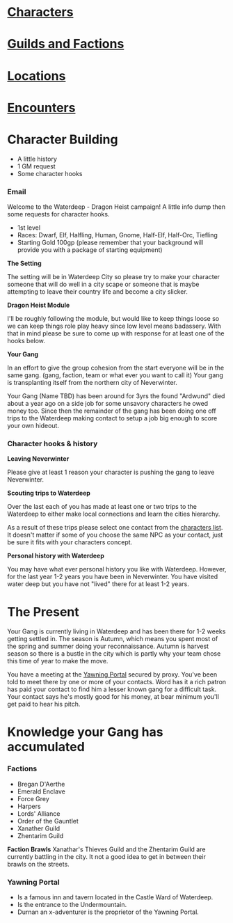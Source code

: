 # [Characters](Characters)
# [Guilds and Factions](Guilds-and-Factions.md)
# [Locations](Locations.md)
# [Encounters](Encounters.md)

# Character Building

- A little history
- 1 GM request
- Some character hooks

### Email

Welcome to the Waterdeep - Dragon Heist campaign! A little info dump then some requests for character hooks.

- 1st level
- Races: Dwarf, Elf, Halfling, Human, Gnome, Half-Elf, Half-Orc, Tiefling
- Starting Gold 100gp (please remember that your background will provide you with a package of starting equipment)

**The Setting**

The setting will be in Waterdeep City so please try to make your character someone that will do well in a city scape or someone that is maybe attempting to leave their country life and become a city slicker.

**Dragon Heist Module**

I'll be roughly following the module, but would like to keep things loose so we can keep things role play heavy since low level means badassery. With that in mind please be sure to come up with response for at least one of the hooks below.

**Your Gang**

In an effort to give the group cohesion from the start everyone will be in the same gang. (gang, faction, team or what ever you want to call it) Your gang is transplanting itself from the northern city of Neverwinter.

Your Gang (Name TBD) has been around for 3yrs the found "Ardwund" died about a year ago on a side job for some unsavory characters he owed money too. Since then the remainder of the gang has been doing one off trips to the Waterdeep making contact to setup a job big enough to score your own hideout.

### Character hooks & history

**Leaving Neverwinter**

Please give at least 1 reason your character is pushing the gang to leave Neverwinter.

**Scouting trips to Waterdeep**

Over the last each of you has made at least one or two trips to the Waterdeep to either make local connections and learn the cities hierarchy.

As a result of these trips please select one contact from the [characters list](Characters). It doesn't matter if some of you choose the same NPC as your contact, just be sure it fits with your characters concept.

**Personal history with Waterdeep**

You may have what ever personal history you like with Waterdeep. However, for the last year 1-2 years you have been in Neverwinter. You have visited water deep but you have not "lived" there for at least 1-2 years.

# The Present

Your Gang is currently living in Waterdeep and has been there for 1-2 weeks getting settled in. The season is Autumn, which means you spent most of the spring and summer doing your reconnaissance. Autumn is harvest season so there is a bustle in the city which is partly why your team chose this time of year to make the move.

You have a meeting at the [Yawning Portal](Locations.md#yawning-portal) secured by proxy. You've been told to meet there by one or more of your contacts. Word has it a rich patron has paid your contact to find him a lesser known gang for a difficult task. Your contact says he's mostly good for his money, at bear minimum you'll get paid to hear his pitch.

# Knowledge your Gang has accumulated

### Factions

- Bregan D'Aerthe
- Emerald Enclave
- Force Grey
- Harpers
- Lords' Alliance
- Order of the Gauntlet
- Xanather Guild
- Zhentarim Guild

**Faction Brawls**
Xanathar's Thieves Guild and the Zhentarim Guild are currently battling in the city. It not a good idea to get in between their brawls on the streets.

### Yawning Portal

- Is a famous inn and tavern located in the Castle Ward of Waterdeep.
- Is the entrance to the Undermountain.
- Durnan an x-adventurer is the proprietor of the Yawning Portal.
